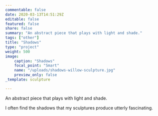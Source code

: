 ```yaml
---
commentable: false
date: 2020-03-13T14:51:29Z
editable: false
featured: false
share: false
summary: "An abstract piece that plays with light and shade."
tags: ["other"]
title: "Shadows"
type: "project"
weight: 500
image: 
    caption: "Shadows"
    focal_point: "Smart"
    name: "/uploads/shadows-willow-sculpture.jpg"
    preview_only: false
_template: sculpture

---
```

An abstract piece that plays with light and shade.

I often find the shadows that my sculptures produce utterly fascinating.

